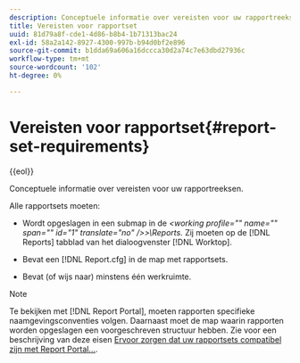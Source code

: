 ```yaml
---
description: Conceptuele informatie over vereisten voor uw rapportreeksen.
title: Vereisten voor rapportset
uuid: 81d79a8f-cde1-4d86-b8b4-1b71313bac24
exl-id: 58a2a142-8927-4300-997b-b94d0bf2e896
source-git-commit: b1dda69a606a16dccca30d2a74c7e63dbd27936c
workflow-type: tm+mt
source-wordcount: '102'
ht-degree: 0%

---
```


# Vereisten voor rapportset{#report-set-requirements}

{{eol}}

Conceptuele informatie over vereisten voor uw rapportreeksen.

Alle rapportsets moeten:

* Wordt opgeslagen in een submap in de *&lt;working profile=&quot;&quot; name=&quot;&quot; span=&quot;&quot; id=&quot;1&quot; translate=&quot;no&quot; />>\Reports.* Zij moeten op de [!DNL Reports] tabblad van het dialoogvenster [!DNL Worktop].

* Bevat een [!DNL Report.cfg] in de map met rapportsets.
* Bevat (of wijs naar) minstens één werkruimte.

>[!NOTE]
>
>Te bekijken met [!DNL Report Portal], moeten rapporten specifieke naamgevingsconventies volgen. Daarnaast moet de map waarin rapporten worden opgeslagen een voorgeschreven structuur hebben. Zie voor een beschrijving van deze eisen [Ervoor zorgen dat uw rapportsets compatibel zijn met Report Portal...](../../home/c-rpt-oview/c-install-rpt-port/c-rpt-port-user-inter.md#section-2b141e5d198a4bbea455699126c24706).
